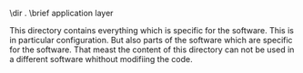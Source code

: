 \dir .
\brief application layer

This directory contains everything which is specific for the software.
This is in particular configuration.
But also parts of the software which are specific for the software.
That meast the content of this directory can not be used in a different
software whithout modifiing the code.